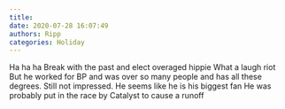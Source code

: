 ```yaml
---
title: 
date: 2020-07-28 16:07:49
authors: Ripp
categories: Holiday
---
```


 Ha ha ha 
Break with the past and elect overaged hippie 
What a laugh riot
But he worked for BP and was over so many people and has all these degrees.   Still not impressed.   He seems like he is his biggest fan
He was probably put in the race by Catalyst to cause a runoff